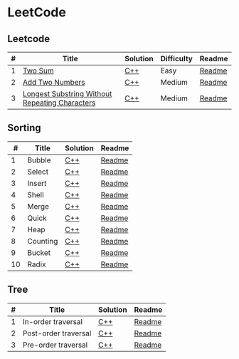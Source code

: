 LeetCode
========


## Leetcode

| # | Title | Solution | Difficulty | Readme |
|---| ----- | -------- | ---------- | ------ |
|1|[Two Sum](https://leetcode.com/problems/two-sum/)| [C++](./algorithms/0001.Two-Sum/Two-Sum.cpp)|Easy| [Readme](./algorithms/0001.Two-Sum/README.md)|
|2|[Add Two Numbers](https://leetcode.com/problems/add-two-numbers/)| [C++](./algorithms/0002.Add-Two-Numbers/Add-Two-Numbers.cpp)|Medium| [Readme](./algorithms/0002.Add-Two-Numbers/README.md)|
|3|[Longest Substring Without Repeating Characters](https://leetcode.com/problems/longest-substring-without-repeating-characters/)| [C++](./algorithms/0003.Longest-Substring-Without-Repeating-Characters/Longest-Substring-Without-Repeating-Characters.cpp)|Medium| [Readme](./algorithms/0003.Longest-Substring-Without-Repeating-Characters/README.md)|


## Sorting

| # | Title | Solution | Readme |
|---| ----- | -------- | ------ |
|1|Bubble| [C++](./sorting/01.Bubble/bubble_sort.cpp)| [Readme](./sorting/01.Bubble/README.md)|
|2|Select| [C++](./sorting/02.Select/select_sort.cpp)| [Readme](./sorting/02.Select/README.md)|
|3|Insert| [C++](./sorting/03.Insert/insert_sort.cpp)| [Readme](./sorting/03.Insert/README.md)|
|4|Shell| [C++](./sorting/04.Shell/shell_sort.cpp)| [Readme](./sorting/04.Shell/README.md)|
|5|Merge| [C++](./sorting/05.Merge/merge_sort.cpp)| [Readme](./sorting/05.Merge/README.md)|
|6|Quick| [C++](./sorting/06.Quick/quick_sort.cpp)| [Readme](./sorting/06.Quick/README.md)|
|7|Heap| [C++](./sorting/07.Heap/heap_sort.cpp)| [Readme](./sorting/07.Heap/README.md)|
|8|Counting| [C++](./sorting/08.Counting/counting_sort.cpp)| [Readme](./sorting/08.Counting/README.md)|
|9|Bucket| [C++](./sorting/09.Bucket/bucket_sort.cpp)| [Readme](./sorting/09.Bucket/README.md)|
|10|Radix| [C++](./sorting/10.Radix/radix_sort.cpp)| [Readme](./sorting/10.Radix/README.md)|

## Tree

| # | Title | Solution | Readme |
|---| ----- | -------- | ------ |
|1|In-order traversal| [C++](./tree/In-order/inorder-iterative.cpp)| [Readme](./tree/In-order/README.md)|
|2|Post-order traversal| [C++](./tree/Post-order/postorder-iterative.cpp)| [Readme](./tree/Post-order/README.md)|
|3|Pre-order traversal| [C++](./tree/Pre-order/preorder-iterative.cpp)| [Readme](./tree/Pre-order/README.md)|